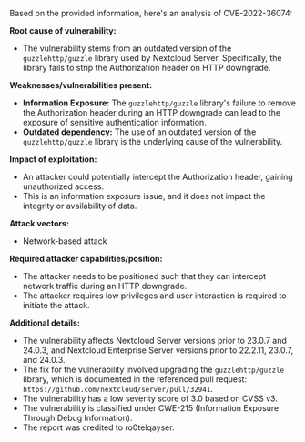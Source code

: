 Based on the provided information, here's an analysis of CVE-2022-36074:

**Root cause of vulnerability:**
- The vulnerability stems from an outdated version of the `guzzlehttp/guzzle` library used by Nextcloud Server. Specifically, the library fails to strip the Authorization header on HTTP downgrade.

**Weaknesses/vulnerabilities present:**
- **Information Exposure:** The `guzzlehttp/guzzle` library's failure to remove the Authorization header during an HTTP downgrade can lead to the exposure of sensitive authentication information.
- **Outdated dependency:** The use of an outdated version of the `guzzlehttp/guzzle` library is the underlying cause of the vulnerability.

**Impact of exploitation:**
- An attacker could potentially intercept the Authorization header, gaining unauthorized access.
- This is an information exposure issue, and it does not impact the integrity or availability of data.

**Attack vectors:**
- Network-based attack

**Required attacker capabilities/position:**
- The attacker needs to be positioned such that they can intercept network traffic during an HTTP downgrade.
- The attacker requires low privileges and user interaction is required to initiate the attack.

**Additional details:**
- The vulnerability affects Nextcloud Server versions prior to 23.0.7 and 24.0.3, and Nextcloud Enterprise Server versions prior to 22.2.11, 23.0.7, and 24.0.3.
- The fix for the vulnerability involved upgrading the `guzzlehttp/guzzle` library, which is documented in the referenced pull request: `https://github.com/nextcloud/server/pull/32941`.
- The vulnerability has a low severity score of 3.0 based on CVSS v3.
- The vulnerability is classified under CWE-215 (Information Exposure Through Debug Information).
- The report was credited to ro0telqayser.